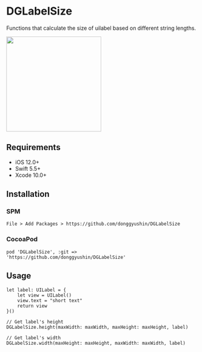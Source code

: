 # DGLabelSize
Functions that calculate the size of uilabel based on different string lengths. 

<div>
<img src="https://user-images.githubusercontent.com/34573243/151296002-cb39545a-f3a3-4dbf-aba3-de417903ebe7.png" width=250 />
</div>

## Requirements
- iOS 12.0+
- Swift 5.5+
- Xcode 10.0+


## Installation

### SPM
```
File > Add Packages > https://github.com/donggyushin/DGLabelSize
```

### CocoaPod
```
pod 'DGLabelSize', :git => 'https://github.com/donggyushin/DGLabelSize'
```

## Usage
```
let label: UILabel = {
    let view = UILabel()
    view.text = "short text"
    return view
}()

// Get label's height
DGLabelSize.height(maxWidth: maxWidth, maxHeight: maxHeight, label)

// Get label's width
DGLabelSize.width(maxHeight: maxHeight, maxWidth: maxWidth, label)
```



